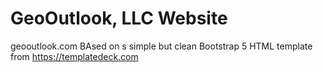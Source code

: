 # GeoOutlook, LLC Website
geooutlook.com
BAsed on s simple but clean Bootstrap 5 HTML template from https://templatedeck.com
